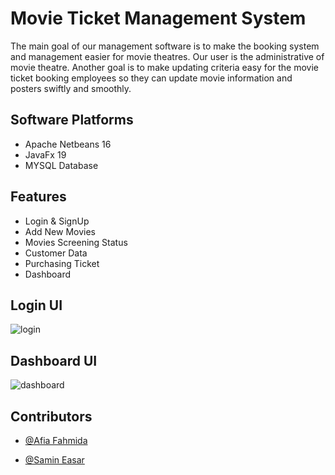 
# Movie Ticket Management System

The main goal of our management software is to make the booking system and
management easier for movie theatres. Our user is the administrative of movie
theatre. Another goal is to make updating criteria easy for the movie ticket
booking employees so they can update movie information and posters swiftly
and smoothly.


## Software Platforms

- Apache Netbeans 16
- JavaFx 19
- MYSQL Database


## Features

- Login & SignUp
- Add New Movies
- Movies Screening Status
- Customer Data
- Purchasing Ticket
- Dashboard

## Login UI
![login](https://user-images.githubusercontent.com/88205240/229779709-22a605af-61e3-4d07-8d80-9879f0eea17e.png)
## Dashboard UI
![dashboard](https://user-images.githubusercontent.com/88205240/229779798-770198fd-cadc-4a82-8637-24361236a32c.png)

## Contributors

- [@Afia Fahmida](https://github.com/theta131)

- [@Samin Easar](https://github.com/samin-easar)

